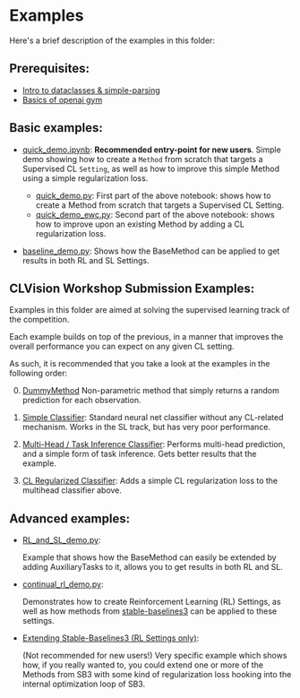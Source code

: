 # Examples

Here's a brief description of the examples in this folder:

## Prerequisites:
- [Intro to dataclasses & simple-parsing](prerequisites/dataclasses_example.py)
- [Basics of openai gym](https://github.com/openai/gym#basics)


## Basic examples:

- [quick_demo.ipynb](basic/quick_demo.ipynb):
    **Recommended entry-point for new users**. Simple demo showing how to create a `Method`
    from scratch that targets a Supervised CL `Setting`, as well as how to
    improve this simple Method using a simple regularization loss.

    - [quick_demo.py](basic/quick_demo.py): First part of the above
        notebook: shows how to create a Method from scratch that
        targets a Supervised CL Setting.
    - [quick_demo_ewc.py](basic/quick_demo_ewc.py): Second part of the
        above notebook: shows how to improve upon an existing Method by adding a
        CL regularization loss.

- [baseline_demo.py](basic/baseline_demo.py): Shows how the
    BaseMethod can be applied to get results in both RL and SL Settings.


## CLVision Workshop Submission Examples:

Examples in this folder are aimed at solving the supervised learning track of the competition.

Each example builds on top of the previous, in a manner that improves the overall performance you can expect on any given CL setting.

As such, it is recommended that you take a look at the examples in the following order:

0. [DummyMethod](clcomp21/dummy_method.py)
    Non-parametric method that simply returns a random prediction for each observation.

1. [Simple Classifier](clcomp21/classifier.py):
    Standard neural net classifier without any CL-related mechanism. Works in the SL track, but has very poor performance.

2. [Multi-Head / Task Inference Classifier](clcomp21/multihead_classifier.py):
    Performs multi-head prediction, and a simple form of task inference. Gets better results that the example.

3. [CL Regularized Classifier](clcomp21/regularization_example.py):
    Adds a simple CL regularization loss to the multihead classifier above.


## Advanced examples:

- [RL_and_SL_demo.py](advanced/RL_and_SL_demo.py):
    
    Example that shows how the BaseMethod can easily be extended by adding
    AuxiliaryTasks to it, allows you to get results in both RL and SL.

- [continual_rl_demo.py](advanced/ewc_in_rl.py):
    
    Demonstrates how to create Reinforcement Learning (RL) Settings, as well as
    how methods from [stable-baselines3](https://github.com/DLR-RM/stable-baselines3)
    can be applied to these settings.


- [Extending Stable-Baselines3 (RL Settings only)](advanced/ewc_in_rl.py):

    (Not recommended for new users!)
    Very specific example which shows how, if you really wanted to, you could
    extend one or more of the Methods from SB3 with some kind of regularization
    loss hooking into the internal optimization loop of SB3.
